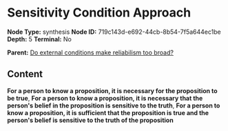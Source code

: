 # Sensitivity Condition Approach

**Node Type:** synthesis
**Node ID:** 719c143d-e692-44cb-8b54-7f5a644ec1be
**Depth:** 5
**Terminal:** No

**Parent:** [Do external conditions make reliabilism too broad?](do-external-conditions-make-reliabilism-too-broad-antithesis-3072b91f-6abd-434b-bebb-429a92ca7aa1.md)

## Content

**For a person to know a proposition, it is necessary for the proposition to be true**, **For a person to know a proposition, it is necessary that the person's belief in the proposition is sensitive to the truth**, **For a person to know a proposition, it is sufficient that the proposition is true and the person's belief is sensitive to the truth of the proposition**
